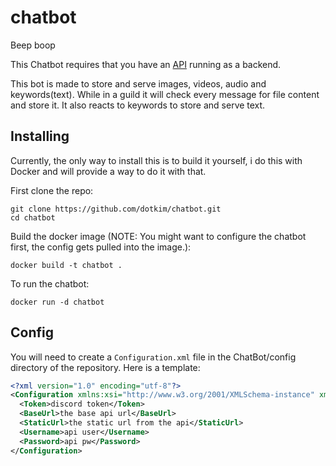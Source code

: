 # chatbot

Beep boop

This Chatbot requires that you have an [API](https://github.com/dotkim/api) running as a backend.

This bot is made to store and serve images, videos, audio and keywords(text). While in a guild it will check every message for file content and store it. It also reacts to keywords to store and serve text.

## Installing

Currently, the only way to install this is to build it yourself, i do this with Docker and will provide a way to do it with that.

First clone the repo:

```
git clone https://github.com/dotkim/chatbot.git
cd chatbot
```

Build the docker image (NOTE: You might want to configure the chatbot first, the config gets pulled into the image.):

```
docker build -t chatbot .
```

To run the chatbot:

```
docker run -d chatbot
```

## Config

You will need to create a `Configuration.xml` file in the ChatBot/config directory of the repository. Here is a template:

```xml
<?xml version="1.0" encoding="utf-8"?>
<Configuration xmlns:xsi="http://www.w3.org/2001/XMLSchema-instance" xmlns:xsd="http://www.w3.org/2001/XMLSchema">
  <Token>discord token</Token>
  <BaseUrl>the base api url</BaseUrl>
  <StaticUrl>the static url from the api</StaticUrl>
  <Username>api user</Username>
  <Password>api pw</Password>
</Configuration>
```
